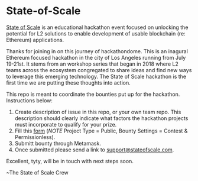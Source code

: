 # State-of-Scale
[State of Scale](stateofscale.com) is an educational hackathon event focused on unlocking the potential for L2 solutions to enable development of usable blockchain (re: Ethereum) applications.

Thanks for joining in on this journey of hackathondome. This is an inagural Ethereum focused hackathon in the city of Los Angeles running from July 19-21st. It stems from an workshop series that began in 2018 where L2 teams across the ecosystem  congregated to share ideas and find new ways to leverage this emerging technology. The State of Scale hackathon is the first time we are putting these thoughts into action.

This repo is meant to coordinate the bounties put up for the hackathon. Instructions below:

1. Create description of issue in this repo, or your own team repo. This description should clearly indicate what factors the hackathon projects must incorporate to qualify for your prize.
2. Fill this [form](https://gitcoin.co/funding/new?type=public) (_NOTE_ Project Type = Public, Bounty Settings = Contest & Permissionless).
3. Submitt bounty through Metamask.
4. Once submitted please send a link to support@stateofscale.com.

Excellent, tyty, will be in touch with next steps soon.

~The State of Scale Crew
